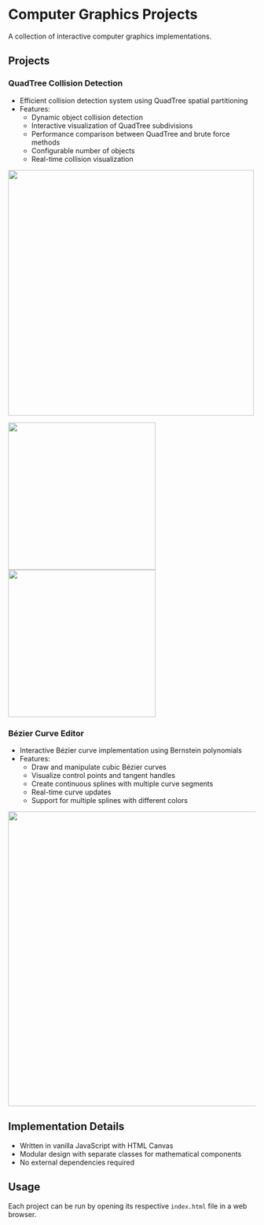 # Computer Graphics Projects

A collection of interactive computer graphics implementations.

## Projects

### QuadTree Collision Detection
- Efficient collision detection system using QuadTree spatial partitioning
- Features:
  - Dynamic object collision detection
  - Interactive visualization of QuadTree subdivisions
  - Performance comparison between QuadTree and brute force methods
  - Configurable number of objects
  - Real-time collision visualization

<img src="resources/500_objects.gif" width="500"/>
<p>
    <img src="resources/50_objects.gif" width="300"/>
    <img src="resources/200_objects.gif" width="300"/>
</p>

### Bézier Curve Editor
- Interactive Bézier curve implementation using Bernstein polynomials
- Features:
  - Draw and manipulate cubic Bézier curves
  - Visualize control points and tangent handles
  - Create continuous splines with multiple curve segments
  - Real-time curve updates
  - Support for multiple splines with different colors

<img src="resources/bezier_curve.png" width="600"/>

## Implementation Details
- Written in vanilla JavaScript with HTML Canvas
- Modular design with separate classes for mathematical components
- No external dependencies required

## Usage
Each project can be run by opening its respective `index.html` file in a web browser.